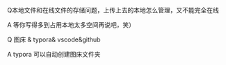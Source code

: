 Q本地文件和在线文件的存储问题，上传上去的本地怎么管理，又不能完全在线

A 等你写得多到占用本地太多空间再说吧，笑）

Q  图床 & typora& vscode&github

A typora 可以自动创建图床文件夹
